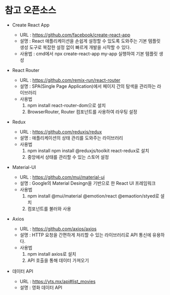 # 참고 오픈소스

- Create React App

  - URL : https://github.com/facebook/create-react-app
  - 설명 : React 애플리케이션을 손쉽게 설정할 수 있도록 도와주는 기본 템플릿 생성 도구로 복잡한 설정 없이 빠르게 개발을 시작할 수 있다.
  - 사용법 : cmd에서 npx create-react-app my-app 실행하여 기본 템플릿 생성

- React Router

  - URL : https://github.com/remix-run/react-router
  - 설명 : SPA(Single Page Application)에서 페이지 간의 탐색을 관리하는 라이브러리
  - 사용법
    1.  npm install react-router-dom으로 설치
    2.  BrowserRouter, Router 컴포넌트를 사용하여 라우팅 설정

- Redux

  - URL : https://github.com/reduxjs/redux
  - 설명 : 애플리케이션의 상태 관리를 도와주는 라이브러리
  - 사용법
    1.  npm install npm install @reduxjs/toolkit react-redux로 설치
    2.  중앙에서 상태를 관리할 수 있는 스토어 설정

- Material-UI

  - URL : https://github.com/mui/material-ui
  - 설명 : Google의 Material Desingn을 기반으로 한 React UI 프레임워크
  - 사용법
    1.  npm install @mui/material @emotion/react @emaotion/styed로 설치
    2.  컴포넌트를 불러와 사용

- Axios

  - URL : https://github.com/axios/axios
  - 설명 : HTTP 요청을 간편하게 처리할 수 있는 라이브러리로 API 통신에 유용하다.
  - 사용법
    1.  npm install axios로 설치
    2.  API 호출을 통해 데이터 가져오기

- 데이터 API
  - URL : https://yts.mx/api#list_movies
  - 설명 : 영화 데이터 API
